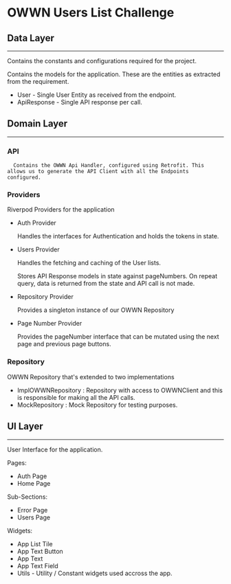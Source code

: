 # OWWN Users List Challenge

## Data Layer
_________

Contains the constants and configurations required for the project. 

Contains the models for the application. These are the entities as extracted from the requirement. 

- User - Single User Entity as received from the endpoint. 
- ApiResponse - Single API response per call. 

## Domain Layer
_________

###  API

      Contains the OWWN Api Handler, configured using Retrofit. This allows us to generate the API Client with all the Endpoints configured. 

### Providers
   Riverpod Providers for the application 

   - Auth Provider
   
      Handles the interfaces for Authentication and holds the tokens in state. 
   - Users Provider 

      Handles the fetching and caching of the User lists. 
      
      Stores API Response models in state against pageNumbers. On repeat query, data is returned from the state and API call is not made. 

   - Repository Provider

      Provides a singleton instance of our OWWN Repository

   - Page Number Provider 
      
      Provides the pageNumber interface that can be mutated using the next page and previous page buttons.


### Repository 

   OWWN Repository that's extended to two implementations 
   
- ImplOWWNRepository : Repository with access to OWWNClient and this is responsible for making all the API calls.
- MockRepository : Mock Repository for testing purposes. 


## UI Layer
____
User Interface for the application. 

Pages: 
- Auth Page 
- Home Page

Sub-Sections: 
- Error Page
- Users Page

Widgets: 
- App List Tile
- App Text Button
- App Text
- App Text Field
- Utils - Utility / Constant widgets used accross the app. 



   